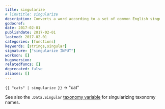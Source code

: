 ```yaml
---
title: singularize
# linktitle: singularize
description: Converts a word according to a set of common English singularization rules.
godocref:
date: 2017-02-01
publishdate: 2017-02-01
lastmod: 2017-02-01
categories: [functions]
keywords: [strings,singular]
signature: ["singularize INPUT"]
workson: []
hugoversion:
relatedfuncs: []
deprecated: false
aliases: []
---
```


`{{ "cats" | singularize }}` → "cat"

See also the `.Data.Singular` [taxonomy variable](/variables/taxonomy/) for singularizing taxonomy names.

